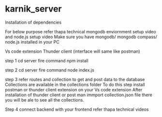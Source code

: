 # karnik_server
Installation of dependencies

For below purpose refer thapa technical mongodb enviornment setup video and node.js setup video
Make sure you have mongodb/ mongodb compass/ node.js installed in your PC

Vs code extension
Thunder client (interface will same like postman)

step 1
 cd server
 fire command npm install

step 2
cd server
fire command node index.js

step 3 refer routes and collection to get and post data to the database
Collections are available in the collections folder
To do this step install postman or thunder client extension on your Vs code extension
After installation of thunder client or post man immport collection.json file there you will be ale to see all the collections.


Step  4 connect backend with your frontend 
refer thapa technical videos
